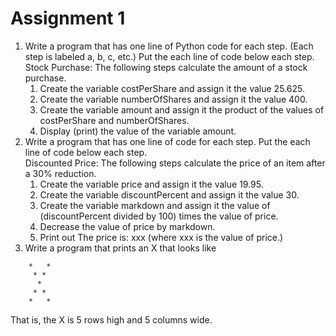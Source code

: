 # Assignment 1
1. Write a program that has one line of Python code for each step. (Each step is labeled a, b, c, etc.) Put the each line of code below each step.<br>
Stock Purchase: The following steps calculate the amount of a stock purchase.
	1. Create the variable costPerShare and assign it the value 25.625.
	2. Create the variable numberOfShares and assign it the value 400.
	3. Create the variable amount and assign it the product of the values of costPerShare and numberOfShares.
	4. Display (print) the value of the variable amount.
2. Write a program that has one line of code for each step. Put the each line of code below each step.<br>
Discounted Price: The following steps calculate the price of an item after a 30% ­reduction.
	1. Create the variable price and assign it the value 19.95.
	2. Create the variable discountPercent and assign it the value 30.
	3. Create the variable markdown and assign it the value of (discountPercent divided by 100) times the value of price.
	4. Decrease the value of price by markdown.
	5. Print out The price is: xxx (where xxx is the value of price.)
3. Write a program that prints an X that looks like<br>
```
	*   *
	 * *
	  *
	 * *
	*   *
```
That is, the X is 5 rows high and 5 columns wide.

